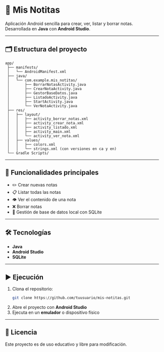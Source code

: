 # 📱 Mis Notitas

Aplicación Android sencilla para crear, ver, listar y borrar notas.  
Desarrollada en **Java** con **Android Studio**.

---

## 🗂️ Estructura del proyecto

```
app/
 ├── manifests/
 │   └── AndroidManifest.xml
 ├── java/
 │   └── com.example.mis_notitas/
 │       ├── BorrarNotasActivity.java
 │       ├── CrearNotaActivity.java
 │       ├── GestorBaseDatos.java
 │       ├── ListadoActivity.java
 │       ├── StartActivity.java
 │       └── VerNotaActivity.java
 ├── res/
 │   ├── layout/
 │   │   ├── activity_borrar_notas.xml
 │   │   ├── activity_crear_nota.xml
 │   │   ├── activity_listado.xml
 │   │   ├── activity_main.xml
 │   │   └── activity_ver_nota.xml
 │   ├── values/
 │   │   ├── colors.xml
 │   │   └── strings.xml (con versiones en ca y en)
 └── Gradle Scripts/
```

---

## 🚀 Funcionalidades principales

- ✏️ Crear nuevas notas  
- 📋 Listar todas las notas  
- 👁️ Ver el contenido de una nota  
- ❌ Borrar notas  
- 💾 Gestión de base de datos local con SQLite

---

## 🛠️ Tecnologías

- **Java**
- **Android Studio**
- **SQLite**

---

## ▶️ Ejecución

1. Clona el repositorio:
   ```bash
   git clone https://github.com/tuusuario/mis-notitas.git
   ```
2. Abre el proyecto con **Android Studio**
3. Ejecuta en un **emulador** o dispositivo físico

---

## 📄 Licencia

Este proyecto es de uso educativo y libre para modificación.
